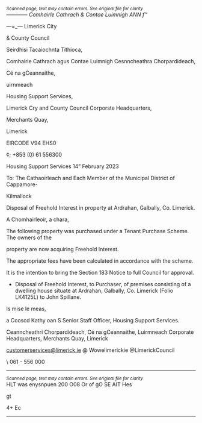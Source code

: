 *<small>Scanned page, text may contain errors. See original file for clarity</small>*  
_—_—_—— Comhairle Cathrach
& Contae Luimnigh
ANN f_™

—=_— Limerick City

& County Council

Seirdhisi Tacaiochnta Tithioca,

Comhairie Cathrach agus Contae Luimnigh
Cesnncheathra Chorpardideach,

Cé na gCeannaithe,

uirnmeach

Housing Support Services,

Limerick Cry and County Council
Corporste Headquarters,

Merchants Quay,

Limerick

EIRCODE V94 EHS0

¢; +853 (0) 61 556300

Housing Support Services
14” February 2023

To: The Cathaoirleach and Each Member of the Municipal District of Cappamore-

Kilmallock

Disposal of Freehold Interest in property at Ardrahan, Galbally, Co. Limerick.

A Chomhairleoir, a chara,

The following property was purchased under a Tenant Purchase Scheme. The owners of the

property are now acquiring Freehold Interest.

The appropriate fees have been calculated in accordance with the scheme.

It is the intention to bring the Section 183 Notice to full Council for approval.

* Disposal of Freehold Interest, to Purchaser, of premises consisting of a dwelling
house situate at Ardrahan, Galbally, Co. Limerick (Folio LK4125L) to John Spillane.

Is mise le meas,

a Ccoscd
Kathy oan S
Senior Staff Officer,
Housing Support Services.

Ceanncheathri Chorpardideach, Cé na gCeannaithe, Luirmneach
Corporate Headquarters, Merchants Quay, Limerick

customerservices@limerick.ie
@ Wowelimerickie
@LimerickCouncil

\ 061 - 556 000

---
*<small>Scanned page, text may contain errors. See original file for clarity</small>*  
HLT was enysnpuen
200 O08 Or of gO SE AIT Hes

gt

4+ Ec


---

